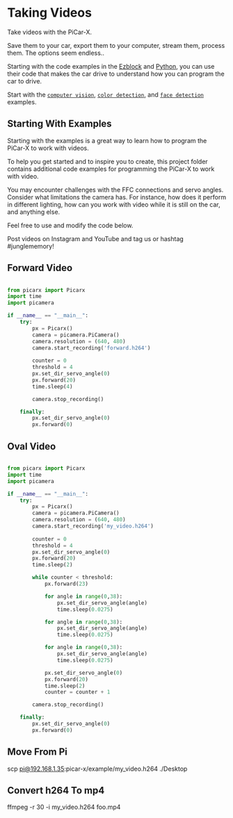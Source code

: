 # Taking Videos

Take videos with the PiCar-X. 

Save them to your car, export them to your computer, stream them, process them. The options seem endless..

Starting with the code examples in the [Ezblock](https://docs.sunfounder.com/projects/picar-x/en/latest/ezblock/play_with_ezblock.html) and [Python](https://docs.sunfounder.com/projects/picar-x/en/latest/python/play_with_python.html), you can use their code that makes the car drive to understand how you can program the car to drive.

Start with the [`computer vision`](https://docs.sunfounder.com/projects/picar-x/en/latest/python/python_view_pic.html), [`color detection`](https://docs.sunfounder.com/projects/picar-x/en/latest/python/python_color_detection.html), and [`face detection`](https://docs.sunfounder.com/projects/picar-x/en/latest/python/python_face_detection.html) examples.

## Starting With Examples

Starting with the examples is a great way to learn how to program the PiCar-X to work with videos.

To help you get started and to inspire you to create, this project folder contains additional code examples for programming the PiCar-X to work with video.

You may encounter challenges with the FFC connections and servo angles. Consider what limitations the camera has. For instance, how does it perform in different lighting, how can you work with video while it is still on the car, and anything else. 

Feel free to use and modify the code below.

Post videos on Instagram and YouTube and tag us or hashtag #junglememory!

## Forward Video

```python

from picarx import Picarx
import time
import picamera

if __name__ == "__main__":
    try:
        px = Picarx()
        camera = picamera.PiCamera()
        camera.resolution = (640, 480)
        camera.start_recording('forward.h264')
        
        counter = 0
        threshold = 4
        px.set_dir_servo_angle(0)
        px.forward(20)
        time.sleep(4)

        camera.stop_recording()

    finally:
        px.set_dir_servo_angle(0)
        px.forward(0)

```

## Oval Video

```python

from picarx import Picarx
import time
import picamera

if __name__ == "__main__":
    try:
        px = Picarx()
        camera = picamera.PiCamera()
        camera.resolution = (640, 480)
        camera.start_recording('my_video.h264')
        
        counter = 0
        threshold = 4
        px.set_dir_servo_angle(0)
        px.forward(20)
        time.sleep(2)

        while counter < threshold:
            px.forward(23)

            for angle in range(0,38):
                px.set_dir_servo_angle(angle)
                time.sleep(0.0275)

            for angle in range(0,38):
                px.set_dir_servo_angle(angle)
                time.sleep(0.0275)

            for angle in range(0,38):
                px.set_dir_servo_angle(angle)
                time.sleep(0.0275)

            px.set_dir_servo_angle(0)
            px.forward(20)
            time.sleep(2)
            counter = counter + 1

        camera.stop_recording()

    finally:
        px.set_dir_servo_angle(0)
        px.forward(0)
```

## Move From Pi
scp pi@192.168.1.35:picar-x/example/my_video.h264 ./Desktop

## Convert h264 To mp4
ffmpeg -r 30 -i my_video.h264 foo.mp4
